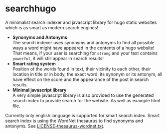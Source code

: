 # searchhugo
A minimalist search indexer and javascript library for hugo static websites which is as smart as modern search engines!

- **Synonyms and Antonyms**  
The search indexer uses synonyms and antonyms to find all possible ways a word might have appeared in the contents of a hugo website! That means, if your user is searching for `strong` and your text contains `powerful`, it will still appear in search results!
- **Smart rating system**  
Position of the words found in text, their vicinity to each other, their location in title or in body, the exact word, its synonym or its antonym, all have effect on the score and the appearance of the post in search results.
- **Minimal javascript library**  
A very simple javascript library is also provided to use the generated search index to provide search for the website. As well as example html file.

Currently only english language is supported for smart search index.
Smart search index is using the WordNet thesaurus to find synonyms and antonyms. See [LICENSE-thesaurus-wordnet.txt](LICENSE-thesaurus-wordnet.txt).
